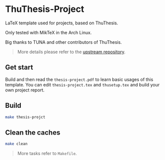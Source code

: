 # ThuThesis-Project

LaTeX template used for projects, based on ThuThesis.

Only tested with MikTeX in the Arch Linux.

Big thanks to TUNA and other contributors of ThuThesis.

> More details please refer to the [upstream repository](https://github.com/tuna/thuthesis).

## Get start

Build and then read the `thesis-project.pdf` to learn basic usages of this template.
You can edit `thesis-project.tex` and `thusetup.tex` and build your own project report.

## Build

```bash
make thesis-projct
```

## Clean the caches

```bash
make clean
```
> More tasks refer to `Makefile`.
